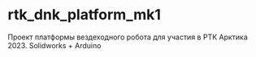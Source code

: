 # rtk_dnk_platform_mk1
Проект платформы вездеходного робота для участия в РТК Арктика 2023. Solidworks + Arduino

